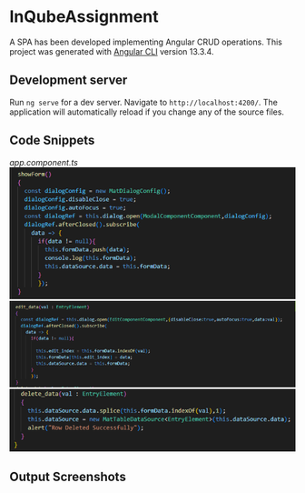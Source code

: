 # InQubeAssignment

A SPA has been developed implementing Angular CRUD operations. This project was generated with [Angular CLI](https://github.com/angular/angular-cli) version 13.3.4.

## Development server

Run `ng serve` for a dev server. Navigate to `http://localhost:4200/`. The application will automatically reload if you change any of the source files.

## Code Snippets
*app.component.ts*
![alt text](https://github.com/jitensinha98/Angular_CRUD_Operation/blob/main/Documentation-images/app.component.ts/showform.PNG)
![alt text](https://github.com/jitensinha98/Angular_CRUD_Operation/blob/main/Documentation-images/app.component.ts/edit_val.PNG)
![alt text](https://github.com/jitensinha98/Angular_CRUD_Operation/blob/main/Documentation-images/app.component.ts/delete_val.PNG)

## Output Screenshots

